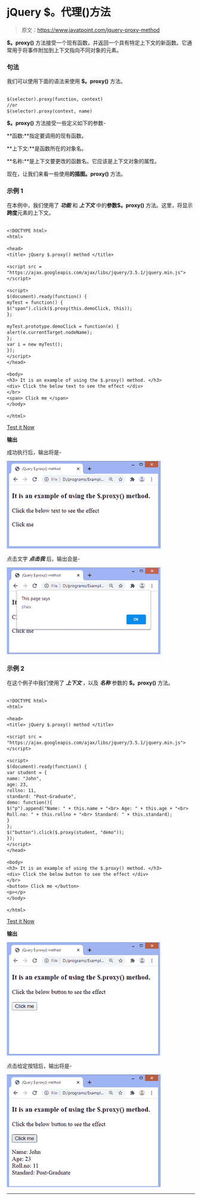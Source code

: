 # jQuery $。代理()方法

> 原文：<https://www.javatpoint.com/jquery-proxy-method>

**$。proxy()** 方法接受一个现有函数，并返回一个具有特定上下文的新函数。它通常用于将事件附加到上下文指向不同对象的元素。

### 句法

我们可以使用下面的语法来使用 **$。proxy()** 方法。

```

$(selector).proxy(function, context)
//or
$(selector).proxy(context, name)

```

**$。proxy()** 方法接受一些定义如下的参数-

**函数:**指定要调用的现有函数。

**上下文:**是函数所在的对象名。

**名称:**是上下文要更改的函数名。它应该是上下文对象的属性。

现在，让我们来看一些使用**的插图。proxy()** 方法。

### 示例 1

在本例中，我们使用了 ***功能*** 和 ***上下文*** 中的**参数$。proxy()** 方法。这里，将显示**跨度**元素的上下文。

```

<!DOCTYPE html>
<html>

<head>
<title> jQuery $.proxy() method </title>

<script src = "https://ajax.googleapis.com/ajax/libs/jquery/3.5.1/jquery.min.js"> </script>

<script>
$(document).ready(function() {
myTest = function() {
$("span").click($.proxy(this.demoClick, this));
};

myTest.prototype.demoClick = function(e) {
alert(e.currentTarget.nodeName);
};
var i = new myTest();
});
</script>
</head>

<body>
<h3> It is an example of using the $.proxy() method. </h3>
<div> Click the below text to see the effect </div>
</br>
<span> Click me </span>
</body>

</html>

```

[Test it Now](https://www.javatpoint.com/oprweb/test.jsp?filename=jquery-proxy-method1)

**输出**

成功执行后，输出将是-

![jQuery $.proxy() method](img/8c8b9464c6ba774bff49ea6b65344746.png)

点击文字 ***点击我*** 后，输出会是-

![jQuery $.proxy() method](img/983cb746eab2f19b8a9bf10bc12cbeea.png)

### 示例 2

在这个例子中我们使用了 ***上下文*** ，以及 ***名称*** 参数的 **$。proxy()** 方法。

```

<!DOCTYPE html>
<html>

<head>
<title> jQuery $.proxy() method </title>

<script src = "https://ajax.googleapis.com/ajax/libs/jquery/3.5.1/jquery.min.js"> </script>

<script>
$(document).ready(function() {
var student = {
name: "John",
age: 23,
rollno: 11,
standard: "Post-Graduate",
demo: function(){
$("p").append("Name: " + this.name + "<br> Age: " + this.age + "<br> Roll.no: " + this.rollno + "<br> Standard: " + this.standard);
} 
};
$("button").click($.proxy(student, "demo"));
});
</script>
</head>

<body>
<h3> It is an example of using the $.proxy() method. </h3>
<div> Click the below button to see the effect </div>
</br>
<button> Click me </button>
<p></p>
</body>

</html>

```

[Test it Now](https://www.javatpoint.com/oprweb/test.jsp?filename=jquery-proxy-method2)

**输出**

![jQuery $.proxy() method](img/c21d8e701e96f5855613bbf6225844d4.png)

点击给定按钮后，输出将是-

![jQuery $.proxy() method](img/7df2434c909743ee7b816c33a18ed177.png)

* * *